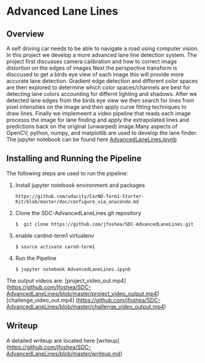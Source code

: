 # Advanced Lane Lines 

## Overview
A self driving car needs to be able to navigate a road using computer vision.  In this project we develop a more advanced lane line detection system. The project first discusses camera calibration and how to correct image distortion on the edges of images Next the perspective transform is disccused to get a birds eye view of each image this will provide more accurate lane detection. Gradient edge detection and different color spaces are then explored to determine which color spaces/channels are best for detecting lane colors accounting for differnt lighting and shadows. After we detected lane edges from the birds eye view we then search for lines from pixel intensities on the image and then apply curve fitting techniques to draw lines. Finally we implemeent a video pipeline that reads each image processs the image for lane finding and apply the extrapolated lines and predictions back on the original (unwarped) image.Many aspects of OpenCV, python, numpy, and matplotlib are used to develop the lane finder. The jupyter notebook can be found here  [AdvancedLaneLines.ipynb](https://github.com/jfoshea/SDC-AdvancedLaneLines/blob/master/AdvancedLaneLines.ipynb)

## Installing and Running the Pipeline
The following steps are used to run the pipeline:
1. Install jupyter notebook environment and packages
    ```
    https://github.com/udacity/CarND-Term1-Starter-Kit/blob/master/doc/configure_via_anaconda.md
    ```
2. Clone the SDC-AdvancedLaneLines git repository
    ```  
    $  git clone https://github.com/jfoshea/SDC-AdvancedLaneLines.git
    ```

3. enable cardnd-term1 virtualenv
    ```
    $ source activate carnd-term1
    ```
4. Run the Pipeline 
    ```
    $ jupyter notebook AdvancedLaneLines.ipynb
    ```

The output videos are:
[project_video_out.mp4] (https://github.com/jfoshea/SDC-AdvancedLaneLines/blob/master/project_video_output.mp4)
[challenge_video_out.mp4] (https://github.com/jfoshea/SDC-AdvancedLaneLines/blob/master/challenge_video_output.mp4)

## Writeup 
A detailed writeup are located here [writeup] (https://github.com/jfoshea/SDC-AdvancedLaneLines/blob/master/writeup.md)

